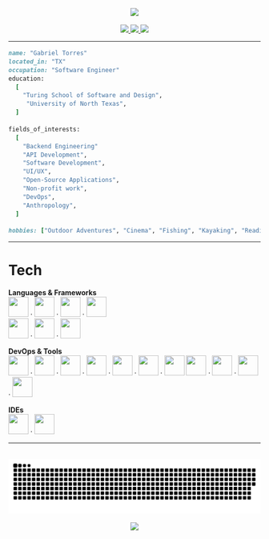 <p align="center">
  <img src="https://capsule-render.vercel.app/api?type=waving&color=timeGradient&height=300&section=header&text=Gabriel%20Torres&fontSize=90&animation=twinkling&fontAlignY=38&desc=Software%20Engineer&descAlignY=51&descAlign=62"/>
</p>


<div id="header" align="center">  
<div id="badges">

  <a href="https://www.linkedin.com/in/gabrieltt//">
  <img height="50" src="https://github.com/user-attachments/assets/c740e2f2-8bbc-4be1-af5a-b03e6391524a"/>
</a>

  <a href="mailto:thomastgtorres21@gmail.com">
    <img height="50" src="https://github.com/user-attachments/assets/bcb6e1ba-02dc-404b-b523-0339f0f4a310"/>
  </a>

  <a href="https://www.gabe-torres.com/">
    <img height="50" src="https://github.com/user-attachments/assets/0636909c-657b-49f4-b1e3-489c3c1afda2"/>
  </a>
</div>
  </div>

---

```ruby
name: "Gabriel Torres"
located_in: "TX"
occupation: "Software Engineer"
education:
  [
    "Turing School of Software and Design",
     "University of North Texas",
  ]

fields_of_interests:
  [
    "Backend Engineering"
    "API Development",
    "Software Development",
    "UI/UX",
    "Open-Source Applications",
    "Non-profit work",
    "DevOps",
    "Anthropology",
  ]

hobbies: ["Outdoor Adventures", "Cinema", "Fishing", "Kayaking", "Reading"]
```

---

# Tech

**Languages & Frameworks**  
<img src="https://cdn.jsdelivr.net/gh/devicons/devicon@latest/icons/ruby/ruby-original.svg" width="40" height="40" /> · <img src="https://cdn.jsdelivr.net/gh/devicons/devicon@latest/icons/python/python-original.svg" width="40" height="40" /> · <img src="https://devicon-website.vercel.app/api/javascript/original.svg" width="40" height="40" /> · <img src="https://cdn.jsdelivr.net/gh/devicons/devicon@latest/icons/graphql/graphql-plain.svg" width="40" height="40" />  
<img src="https://cdn.jsdelivr.net/gh/devicons/devicon@latest/icons/rails/rails-plain.svg" width="40" height="40" /> · <img src="https://cdn.jsdelivr.net/gh/devicons/devicon@latest/icons/bootstrap/bootstrap-original.svg" width="40" height="40" /> · <img src="https://cdn.jsdelivr.net/gh/devicons/devicon@latest/icons/vuejs/vuejs-original.svg" width="40" height="40" />


**DevOps & Tools**  
 <img src="https://cdn.jsdelivr.net/gh/devicons/devicon@latest/icons/postman/postman-original.svg" width="40" height="40" /> · <img src="https://cdn.jsdelivr.net/gh/devicons/devicon@latest/icons/mysql/mysql-original.svg" width="40" height="40" /> · <img src="https://cdn.jsdelivr.net/gh/devicons/devicon@latest/icons/html5/html5-original.svg" width="40" height="40" /> · <img src="https://cdn.jsdelivr.net/gh/devicons/devicon@latest/icons/css3/css3-original.svg" width="40" height="40" /> · <img src="https://devicon-website.vercel.app/api/markdown/original.svg?color=%235F62C5" width="40" height="40" /> · <img src="https://cdn.jsdelivr.net/gh/devicons/devicon@latest/icons/git/git-plain.svg" width="40" height="40" /> · <img src="https://devicon-website.vercel.app/api/github/original.svg?color=%232A05F1" width="40" height="40" />
<img src="https://cdn.jsdelivr.net/gh/devicons/devicon@latest/icons/heroku/heroku-plain.svg" width="40" height="40" /> · <img src="https://devicon-website.vercel.app/api/circleci/plain.svg?color=%23A1963D" width="40" height="40" /> · <img src="https://cdn.jsdelivr.net/gh/devicons/devicon@latest/icons/dbeaver/dbeaver-original.svg" width="40" height="40" /> · <img src="https://cdn.jsdelivr.net/gh/devicons/devicon@latest/icons/postgresql/postgresql-original.svg" width="40" height="40" />  


**IDEs**  
<img src="https://cdn.jsdelivr.net/gh/devicons/devicon@latest/icons/vscode/vscode-original.svg" width="40" height="40" /> · <img src="https://cdn.jsdelivr.net/gh/devicons/devicon@latest/icons/pycharm/pycharm-original.svg" width="40" height="40" />

---

<div id="header" align="center">
  <img src="https://komarev.com/ghpvc/?username=Gabe-Torres&style=flat-square&color=blue" alt=""/>
  <br>
  <img src="https://github.com/Gabe-Torres/Gabe-Torres/blob/output/github-snake-dark.svg" alt="snake gif"/>
  <br>
<!--   <a href="https://github.com/kittinan/spotify-github-profile">
    <img src="https://spotify-github-profile.kittinanx.com/api/view?uid=xo-til-we-overdose%E0%A5%90&cover_image=true&theme=novatorem&show_offline=false&background_color=121212&interchange=false&bar_color=d5d0d0&bar_color_cover=false" alt="spotify-github-profile"/>
  </a> -->
</div>

<p align="center">
  <img src="https://capsule-render.vercel.app/api?type=waving&color=timeGradient&height=100&section=footer"/>
</p>


